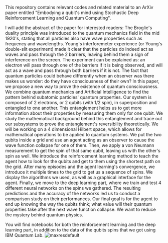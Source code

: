 
This repository contains relevant codes and related material to an ArXiv paper entitled "Embodying a qubit's mind using Stochastic Deep Reinforcement Learning and Quantum Computing". 

I will add the abstract of the paper for interested readers: The Broglie's duality principle was introduced to the quantum mechanics field in the mid 1920's, stating that all particles also have wave properties such as frequency and wavelengths. Young's interforemeter experience (or Young's double-slit experiment) made it clear that the particles do indeed act as waves and pass through the 2 barriers, leaving behind them a sign of interference on the screen. The experiment can be explained as: an electron will pass through one of the barriers if it is being observed, and will act as a wave and pass through both barriers if it is not. The fact that quantum particles could behave differently when an observer was there makes us wonder: do they have consciousness of their own? In this paper, we propose a new way to prove the existence of quantum consciousness. We combine quantum mechanics and Artificial Intelligence to find the pattern behind subatomic particles' quantum properties. Our system is composed of 2 electrons, or 2 qubits (with 1/2 spin), in superposition and entangled to one another. This entanglement helps us to get more information about their properties by measuring them only for one qubit. We study the mathematical background behind this entanglement and trace out our subsystems to prove the entanglement's reversibility theoretically. We will be working on a 4 dimensional Hilbert space, which allows for mathematical operations to be applied to quantum systems. We put the two qubits inside a grid and use an agent acting as an observer to cause the wave function collapse for one of them. Then, we apply a von Neumann measurement to get the spin of that same qubit, leaving us with the other's spin as well. We introduce the reinforcement learning method to teach the agent how to look for the qubits and get to them using the shortest path on the grid. After many episodes and the agent learning's convergence, we introduce it multiple times to the grid to get us a sequence of spins. We display the algorithms we used, as well as a graphical interface for the agent. Finally, we move to the deep learning part, where we train and test 4 different neural networks on the spins we gathered. The resulting predictions and the accuracy of the networks led us to conduct a comparison study on their performances. Our final goal is for the agent to end up knowing the way the qubits think; what value will their quantum properties take after the next wave function collapse. We want to reduce the mystery behind quantum physics. 

You will find notebooks for both the reinforcement learning and the deep learning part, in addition to the data of the qubits spins that we got using IBM Quantum Lab. 
![maxresdefault](https://github.com/BekhtiWissal/Embodying-a-qubit-s-mind-using-Stochastic-Deep-Reinforcement-Learning-and-Quantum-Computing/assets/135755494/267a043b-cfb6-413a-a41d-be44f586d22c)
